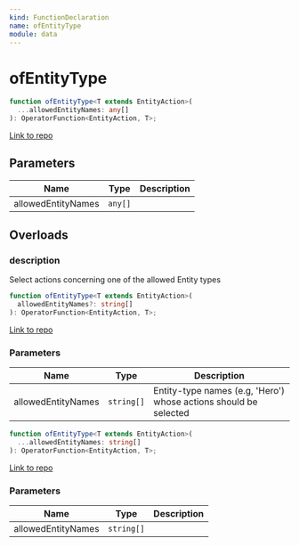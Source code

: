 ```yaml
---
kind: FunctionDeclaration
name: ofEntityType
module: data
---
```


# ofEntityType

```ts
function ofEntityType<T extends EntityAction>(
  ...allowedEntityNames: any[]
): OperatorFunction<EntityAction, T>;
```

[Link to repo](https://github.com/ngrx/platform/blob/master/modules/data/src/actions/entity-action-operators.ts#L67-L89)

## Parameters

| Name               | Type    | Description |
| ------------------ | ------- | ----------- |
| allowedEntityNames | `any[]` |             |

## Overloads

### description

Select actions concerning one of the allowed Entity types

```ts
function ofEntityType<T extends EntityAction>(
  allowedEntityNames?: string[]
): OperatorFunction<EntityAction, T>;
```

[Link to repo](https://github.com/ngrx/platform/blob/master/modules/data/src/actions/entity-action-operators.ts#L61-L63)

### Parameters

| Name               | Type       | Description                                                      |
| ------------------ | ---------- | ---------------------------------------------------------------- |
| allowedEntityNames | `string[]` | Entity-type names (e.g, 'Hero') whose actions should be selected |

```ts
function ofEntityType<T extends EntityAction>(
  ...allowedEntityNames: string[]
): OperatorFunction<EntityAction, T>;
```

[Link to repo](https://github.com/ngrx/platform/blob/master/modules/data/src/actions/entity-action-operators.ts#L64-L66)

### Parameters

| Name               | Type       | Description |
| ------------------ | ---------- | ----------- |
| allowedEntityNames | `string[]` |             |
